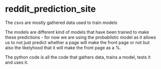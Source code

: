 # reddit_prediction_site


The csvs are mostly gathered data used to train models

The models are different kind of models that have been trained to make these predictions - for now we are using the probabilstic model as it allows us to not just predict whether a page will make the front page or not but also the likelyhood that it will make the front page as a %.

The python code is all the code that gathers data, trains a model, tests it and uses it. 
